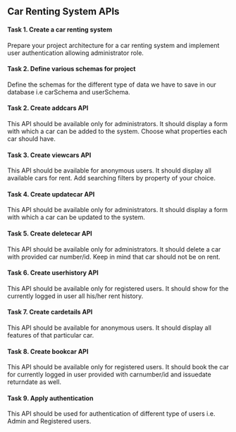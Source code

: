 ## Car Renting System APIs

#### Task 1. Create a car renting system
Prepare your project architecture for a car renting system and implement user authentication allowing administrator role.

#### Task 2. Define various schemas for project
Define the schemas for the different type of data we have to save in our database i.e carSchema and userSchema.

#### Task 2. Create addcars API
This API should be available only for administrators. It should display a form with which a car can be added to the system. Choose what properties each car should have.
 
#### Task 3. Create viewcars API
This API should be available for anonymous users. It should display all available cars for rent. Add searching filters by property of your choice.

#### Task 4. Create updatecar API
This API should be available only for administrators. It should display a form with which a car can be updated to the system.

#### Task 5. Create deletecar API
This API should be available only for administrators. It should delete a car with provided car number/id. Keep in mind that car should not be on rent.

#### Task 6. Create userhistory API
This API should be available only for registered users. It should show for the currently logged in user all his/her rent history.

#### Task 7. Create cardetails API
This API should be available for anonymous users. It should display all features of that particular car.

#### Task 8. Create bookcar API
This API should be available only for registered users. It should book the car for currently logged in user provided with carnumber/id and issuedate returndate as well.

#### Task 9. Apply authentication
This API should be used for authentication of different type of users i.e. Admin and Registered users.
